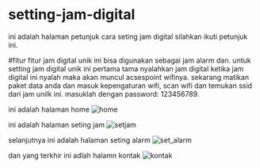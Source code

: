 # setting-jam-digital
ini adalah halaman petunjuk cara seting jam digital
silahkan ikuti petunjuk ini.

#fitur fitur
jam digital unik ini bisa digunakan sebagai jam alarm dan.
untuk setting jam digital unik ini pertama tama nyalahkan jam digital
ketika jam digital ini nyalah maka akan muncul acsespoint wifinya.
sekarang matikan paket data anda dan masuk kepengaturan wifi, 
scan wifi dan temukan ssid dari jam unilk ini.
masuklah dengan password: 123456789.

ini adalah halaman home
![home](https://github.com/metra05/setting-jam-digital/assets/57317176/611abb7b-8aa5-4785-9756-7cc0d09d8c20)

ini adalah halaman seting jam
![setjam](https://github.com/metra05/setting-jam-digital/assets/57317176/33ef86af-136b-498a-bccc-4645924a8461)

selanjutnya ini adalah halaman seting alarm
![set_alarm](https://github.com/metra05/setting-jam-digital/assets/57317176/8e645647-214e-47c3-ab2c-31a3b8e9dc4b)

dan yang terkhir ini adlah halamn kontak
![kontak](https://github.com/metra05/setting-jam-digital/assets/57317176/48e9f2c1-1e1b-4e8e-a4d2-c6d6071ef269)




